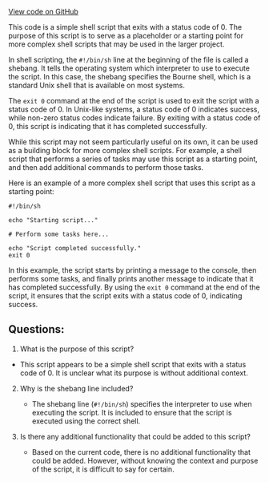 [View code on GitHub](https://github.com/misbahsy/the-algorithm/ci/ci.sh)

This code is a simple shell script that exits with a status code of 0. The purpose of this script is to serve as a placeholder or a starting point for more complex shell scripts that may be used in the larger project. 

In shell scripting, the `#!/bin/sh` line at the beginning of the file is called a shebang. It tells the operating system which interpreter to use to execute the script. In this case, the shebang specifies the Bourne shell, which is a standard Unix shell that is available on most systems.

The `exit 0` command at the end of the script is used to exit the script with a status code of 0. In Unix-like systems, a status code of 0 indicates success, while non-zero status codes indicate failure. By exiting with a status code of 0, this script is indicating that it has completed successfully.

While this script may not seem particularly useful on its own, it can be used as a building block for more complex shell scripts. For example, a shell script that performs a series of tasks may use this script as a starting point, and then add additional commands to perform those tasks. 

Here is an example of a more complex shell script that uses this script as a starting point:

```
#!/bin/sh

echo "Starting script..."

# Perform some tasks here...

echo "Script completed successfully."
exit 0
```

In this example, the script starts by printing a message to the console, then performs some tasks, and finally prints another message to indicate that it has completed successfully. By using the `exit 0` command at the end of the script, it ensures that the script exits with a status code of 0, indicating success.
## Questions: 
 1. What is the purpose of this script?
   - This script appears to be a simple shell script that exits with a status code of 0. It is unclear what its purpose is without additional context.

2. Why is the shebang line included?
   - The shebang line (`#!/bin/sh`) specifies the interpreter to use when executing the script. It is included to ensure that the script is executed using the correct shell.

3. Is there any additional functionality that could be added to this script?
   - Based on the current code, there is no additional functionality that could be added. However, without knowing the context and purpose of the script, it is difficult to say for certain.